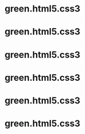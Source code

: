 # green.html5.css3
# green.html5.css3
# green.html5.css3
# green.html5.css3
# green.html5.css3
# green.html5.css3
